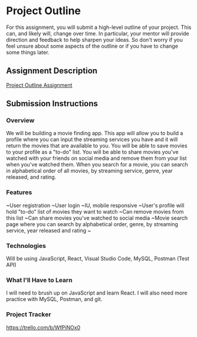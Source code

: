 # Project Outline
For this assignment, you will submit a high-level outline of your project. This can, and likely will, change over time. In particular, your mentor will provide direction and feedback to help sharpen your ideas. So don't worry if you feel unsure about some aspects of the outline or if you have to change some things later.

## Assignment Description
[Project Outline Assignment](https://education.launchcode.org/liftoff/modules/assignments/project-outline)

## Submission Instructions

### Overview
We will be building a movie finding app. This app will allow you to build a profile where you can input the streaming services you have and it will return the movies that are available to you. You will be able to save movies to your profile as a "to-do" list.
You will be able to share movies you've watched with your friends on social media and remove them from your list when you've watched them. When you search for a movie, you can search in alphabetical order of all movies, by streaming service, genre, year released, and rating.

### Features
~User registration
~User login
~IU, mobile responsive
~User's profile will hold "to-do" list of movies they want to watch
~Can remove movies from this list
~Can share movies you've watched to social media
~Movie search page where you can search by alphabetical order, genre, by streaming service, year released and rating
~
### Technologies
Will be using JavaScript, React, Visual Studio Code, MySQL, Postman (Test API)
### What I'll Have to Learn
I will need to brush up on JavaScript and learn React. I will also need more practice with MySQL, Postman, and git. 
### Project Tracker
https://trello.com/b/WfPiNOx0